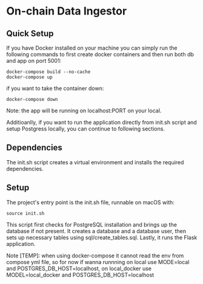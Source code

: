 # On-chain Data Ingestor 

## Quick Setup

If you have Docker installed on your machine you can simply run the following commands to first create docker containers and then run both db and app on port 5001:

    docker-compose build --no-cache
    docker-compose up

if you want to take the container down:

    docker-compose down

Note: the app will be running on localhost:PORT on your local.

Additioanlly, if you want to run the application directly from init.sh script and setup Postgress locally, you can continue to following sections.

## Dependencies

The init.sh script creates a virtual environment and installs the required dependencies.

## Setup 

The project's entry point is the init.sh file, runnable on macOS with:

    source init.sh


This script first checks for PostgreSQL installation and brings up the database if not present. It creates a database and a database user, then sets up necessary tables using sql/create_tables.sql. Lastly, it runs the Flask application.

Note [TEMP]: when using docker-compose it cannot read the env from compose yml file, so for now if wanna runnning on local use MODE=local and POSTGRES_DB_HOST=localhost, on local_docker use MODEL=local_docker and POSTGRES_DB_HOST=localhost
